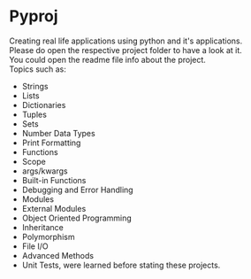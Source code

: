 # Pyproj
Creating real life applications using python and it's applications. </br>
Please do open the respective project folder to have a look at it. </br>
You could open the readme file info about the project. </br>
Topics such as: </br>
- Strings </br>
- Lists </br>
- Dictionaries</br>
- Tuples</br>
- Sets</br>
- Number Data Types</br>
- Print Formatting</br>
- Functions</br>
- Scope</br>
- args/kwargs</br>
- Built-in Functions</br>
- Debugging and Error Handling</br>
- Modules</br>
- External Modules</br>
- Object Oriented Programming</br>
- Inheritance</br>
- Polymorphism</br>
- File I/O</br>
- Advanced Methods</br>
- Unit Tests, were learned before stating these projects.

